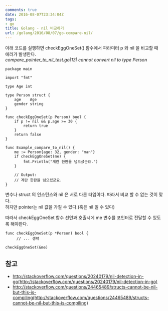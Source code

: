 ```yaml
---
comments: true
date: 2016-08-07T23:34:04Z
tags:
- go
title: Golang - nil 비교하기
url: /golang/2016/08/07/go-compare-nil/
---
```


아래 코드를 실행하면 checkEggOneSet() 함수에서 파라미터 p 와 nil 을 비교할 때 에러가 발생한다.  
_compare_pointer_to_nil_test.go|13| cannot convert nil to type Person_  

```
package main

import "fmt"

type Age int

type Person struct {
    age    Age
    gender string
}

func checkEggOneSet(p Person) bool {
    if p != nil && p.age >= 30 {
        return true
    }
    return false
}

func Example_compare_to_nil() {
    me := Person{age: 32, gender: "man"}
    if checkEggOneSet(me) {
        fmt.Println("계란 한판을 넘으셨군요.")
    }

    // Output:
    // 계란 한판을 넘으셨군요.
}
```
  
변수나 struct 의 인스턴스와 nil 은 서로 다른 타입이다. 따라서 비교 할 수 없는 것이 맞다.  
하지만 pointer는 nil 값을 가질 수 있다.(혹은 nil 일 수 있다)  
  
따라서 checkEggOneSet 함수 선언과 호출시에 me 변수를 포인터로 전달할 수 있도록 해야한다.  

```
func checkEggOneSet(p *Person) bool {
     // ... 생략

checkEggOneSet(&me)
```

## 참고
- http://stackoverflow.com/questions/20240179/nil-detection-in-go(http://stackoverflow.com/questions/20240179/nil-detection-in-go)
- http://stackoverflow.com/questions/24465489/structs-cannot-be-nil-but-this-is-compiling(http://stackoverflow.com/questions/24465489/structs-cannot-be-nil-but-this-is-compiling)
